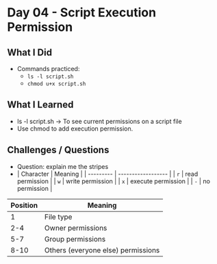 # Day 04 - Script Execution Permission

## What I Did
- Commands practiced:
  - `ls -l script.sh`
  - `chmod u+x script.sh`

## What I Learned
- ls -l script.sh -> To see current permissions on a script file
- Use chmod to add execution permission.

## Challenges / Questions
- Question: explain me the stripes
- | Character | Meaning            |
| --------- | ------------------ |
| `r`       | read permission    |
| `w`       | write permission   |
| `x`       | execute permission |
| `-`       | no permission      |

| Position | Meaning                            |
| -------- | ---------------------------------- |
| 1        | File type                          |
| 2-4      | Owner permissions                  |
| 5-7      | Group permissions                  |
| 8-10     | Others (everyone else) permissions |

